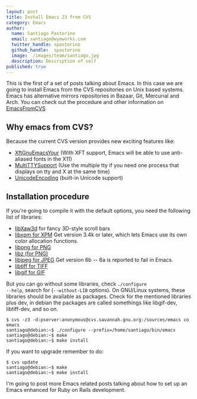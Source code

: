 ```yaml
---
layout: post
title: Install Emacs 23 from CVS
category: Emacs
author:
  name: Santiago Pastorino
  email: santiago@wyeworks.com
  twitter_handle: spastorino
  github_handle:  spastorino
  image:  /images/team/santiago.jpg
  description: Description of self
published: true
---
```

This is the first of a set of posts talking about Emacs. In this case we are going to install Emacs from the CVS repositories on Unix based systems. Emacs has alternative mirrors repositories in Bazaar, Git, Mercurial and Arch.
You can check out the procedure and other information on [EmacsFromCVS](http://www.emacswiki.org/emacs/EmacsFromCVS)

<!--more-->

## Why emacs from CVS?

Because the current CVS version provides new exciting features like:

* [XftGnuEmacsYour](http://www.emacswiki.org/emacs-en/XftGnuEmacs) (With XFT support, Emacs will be able to use anti-aliased fonts in the X11)
* [MultiTTYSupport](http://www.emacswiki.org/emacs-en/MultiTTYSupport) (Use the multiple tty if you need one process that displays on tty and X at the same time)
* [UnicodeEncoding](http://www.emacswiki.org/emacs-en/UnicodeEncoding) (built-in Unicode support)

## Installation procedure

If you're going to compile it with the default options, you need the following list of libraries:

* [libXaw3d](ftp://ftp.x.org/contrib/widgets/Xaw3d/) for fancy 3D-style scroll bars
* [libxpm for XPM](ftp://ftp.x.org/contrib/libraries/) Get version 3.4k or later, which lets Emacs use its own color allocation functions.
* [libpng for PNG](ftp://ftp.simplesystems.org/pub/libpng/png/)
* [libz (for PNG)](http://www.zlib.net/)
* [libjpeg for JPEG](ftp://ftp.uu.net/graphics/jpeg/) Get version 6b -- 6a is reported to fail in Emacs.
* [libtiff for TIFF](http://www.libtiff.org/)
* [libgif for GIF](http://sourceforge.net/projects/giflib/)

But you can go without some libraries, check <code>./configure --help</code>, search for (<code>--without-LIB</code> options).
On GNU/Linux systems, these libraries should be available as packages. Check for the mentioned libraries plus dev, in debian the packages are called somethings like libgif-dev, libtiff-dev, and so on.

<pre><code>$ cvs -z3 -d:pserver:anonymous@cvs.savannah.gnu.org:/sources/emacs co emacs
santiago@debian:~$ ./configure --prefix=/home/santiago/bin/emacs
santiago@debian:~$ make
santiago@debian:~$ make install
</code></pre>

If you want to upgrade remember to do:
<pre><code>$ cvs update
santiago@debian:~$ make
santiago@debian:~$ make install
</code></pre>

I'm going to post more Emacs related posts talking about how to set up an Emacs enhanced for Ruby on Rails development.
